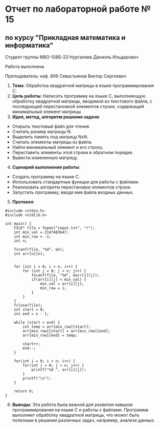 # Отчет по лабораторной работе № 15
## по курсу "Прикладная математика и информатика"

Студент группы М8О-108Б-23 Нургалиев Даниэль Ильдарович

Работа выполнена 

Преподаватель: каф. 806 Севастьянов Виктор Сергеевич

1. **Тема**: Обработка квадратной матрицы в языке программирования C.
2. **Цель работы**: Написать программу на языке C, выполняющую обработку квадратной матрицы, вводимой из текстового файла, с последующей перестановкой элементов строки, содержащей минимальный элемент матрицы.
3. **Идея, метод, алгоритм решения задачи**:
- Открыть текстовый файл для чтения.
- Считать размер матрицы N.
- Выделить память под матрицу NxN.
- Считать элементы матрицы из файла.
- Найти минимальный элемент и его строку.
- Переставить элементы этой строки в обратном порядке.
- Вывести измененную матрицу.
4. **Сценарий выполнения работы**:
- Создать программу на языке C.
- Использовать стандартные функции для работы с файлами.
- Реализовать алгоритм перестановки элементов строки.
- Запустить программу, вводя имя файла входных данных.
5. **Протокол**:
```
#include <stdio.h>
#include <stdlib.h>

int main() {
    FILE* file = fopen("input.txt", "r");
    int min_val = 2147483647; 
    int min_row = -1;
    int n;

    fscanf(file, "%d", &n);
    int arr[n][n];


    for (int i = 0; i < n; i++) {
        for (int j = 0; j < n; j++) {
            fscanf(file, "%d", &arr[i][j]);
            if(arr[i][j] < min_val) {
                min_val = arr[i][j];
                min_row = i;
            }
        }
    }
    fclose(file);
    int start = 0;
    int end = n - 1;

    while (start < end) {
        int temp = arr[min_row][start];
        arr[min_row][start] = arr[min_row][end];
        arr[min_row][end] = temp;

        start++;
        end--;
    }

    for(int i = 0; i < n; i++) {
        for(int j = 0; j < n; j++) {
            printf("%d ", arr[i][j]);
        }
        printf("\n");
    }

    return 0;
}

```
6. **Выводы**: Эта работа была важной для развития навыков программирования на языке C и работы с файлами. Программа выполняет обработку квадратной матрицы, что может быть полезным в решении различных задач, например, анализе данных.

